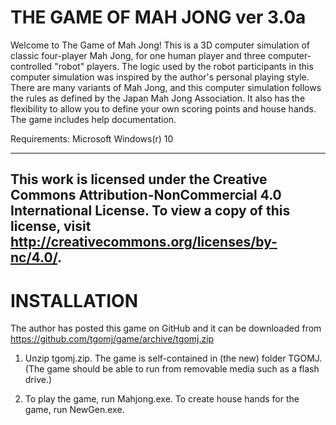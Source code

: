 THE GAME OF MAH JONG ver 3.0a
=============================

Welcome to The Game of Mah Jong! This is a 3D computer simulation of 
classic four-player Mah Jong, for one human player and three computer-
controlled "robot" players. The logic used by the robot participants 
in this computer simulation was inspired by the author's personal 
playing style. There are many variants of Mah Jong, and this computer 
simulation follows the rules as defined by the Japan Mah Jong 
Association. It also has the flexibility to allow you to define your 
own scoring points and house hands. The game includes help 
documentation.

Requirements: Microsoft Windows(r) 10

-----------------------------------------------------------------------
This work is licensed under the Creative Commons 
Attribution-NonCommercial 4.0 International License. To view a copy of 
this license, visit http://creativecommons.org/licenses/by-nc/4.0/.
-----------------------------------------------------------------------


INSTALLATION
============

The author has posted this game on GitHub and it can be downloaded from
https://github.com/tgomj/game/archive/tgomj.zip

1) Unzip tgomj.zip. The game is self-contained in (the new) folder TGOMJ. 
   (The game should be able to run from removable media such as a flash
   drive.)

2) To play the game, run Mahjong.exe. To create house hands for the 
   game, run NewGen.exe.
